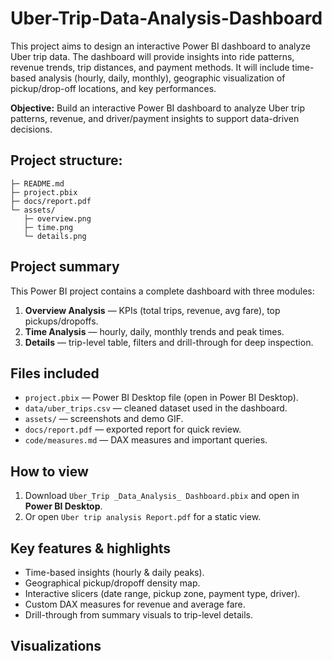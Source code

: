 # Uber-Trip-Data-Analysis-Dashboard
This project aims to design an interactive Power BI dashboard to analyze Uber trip data. The dashboard will provide insights into ride patterns, revenue trends, trip distances, and payment methods. It will include time-based analysis (hourly, daily, monthly), geographic visualization of pickup/drop-off locations, and key performances.

**Objective:** Build an interactive Power BI dashboard to analyze Uber trip patterns, revenue, and driver/payment insights to support data-driven decisions.

## Project structure:
~~~
├─ README.md
├─ project.pbix
├─ docs/report.pdf
└─ assets/
   ├─ overview.png
   ├─ time.png
   └─ details.png
~~~

## Project summary
This Power BI project contains a complete dashboard with three modules:
1. **Overview Analysis** — KPIs (total trips, revenue, avg fare), top pickups/dropoffs.  
2. **Time Analysis** — hourly, daily, monthly trends and peak times.  
3. **Details** — trip-level table, filters and drill-through for deep inspection.

## Files included
- `project.pbix` — Power BI Desktop file (open in Power BI Desktop).  
- `data/uber_trips.csv` — cleaned dataset used in the dashboard.  
- `assets/` — screenshots and demo GIF.  
- `docs/report.pdf` — exported report for quick review.  
- `code/measures.md` — DAX measures and important queries.  

## How to view
1. Download `Uber_Trip _Data_Analysis_ Dashboard.pbix` and open in **Power BI Desktop**.  
2. Or open `Uber trip analysis Report.pdf` for a static view.  


## Key features & highlights
- Time-based insights (hourly & daily peaks).  
- Geographical pickup/dropoff density map.  
- Interactive slicers (date range, pickup zone, payment type, driver).  
- Custom DAX measures for revenue and average fare.
- Drill-through from summary visuals to trip-level details.


## Visualizations





